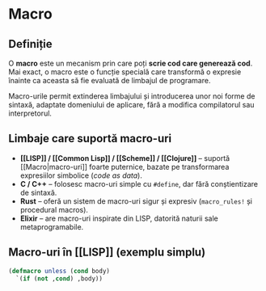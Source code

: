 # Macro

## Definiție

O **macro** este un mecanism prin care poți **scrie cod care generează cod**. Mai exact, o macro este o funcție specială care transformă o expresie înainte ca aceasta să fie evaluată de limbajul de programare.

Macro-urile permit extinderea limbajului și introducerea unor noi forme de sintaxă, adaptate domeniului de aplicare, fără a modifica compilatorul sau interpretorul.

## Limbaje care suportă macro-uri

- **[[LISP]] / [[Common Lisp]] / [[Scheme]] / [[Clojure]]** – suportă [[Macro|macro-uri]] foarte puternice, bazate pe transformarea expresiilor simbolice (*code as data*).
- **C / C++** – folosesc macro-uri simple cu `#define`, dar fără conștientizare de sintaxă.
- **Rust** – oferă un sistem de macro-uri sigur și expresiv (`macro_rules!` și procedural macros).
- **Elixir** – are macro-uri inspirate din LISP, datorită naturii sale metaprogramabile.

## Macro-uri în [[LISP]] (exemplu simplu)

```lisp
(defmacro unless (cond body)
  `(if (not ,cond) ,body))
